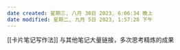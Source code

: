 ```yaml
---
date created: 星期三, 八月 30日 2023, 6:06:34 晚上
date modified: 星期二, 九月 5日 2023, 1:57:28 下午
---
```

[[卡片笔记写作法]]
与其他笔记大量链接，多次思考精炼的成果
